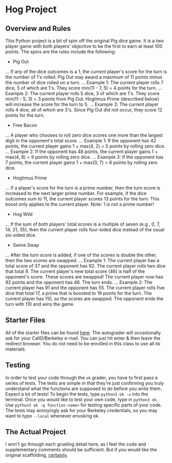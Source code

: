 # Hog Project

## Overview and Rules
This Python project is a bit of spin off the original Pig dice game. It is a two player game with both players' objective to be the first to earn at least 100 points. The spins are the rules include the following:
* Pig Out

 ... If any of the dice outcomes is a 1, the current player's score for the turn is the number of 1's rolled. Pig Out may award a maximum of 11 points minus the number of dice rolled on a turn.
 ... Example 1: The current player rolls 7 dice, 5 of which are 1's. They score min(11 - 7, 5) = 4 points for the turn.
 ... Example 2: The current player rolls 5 dice, 3 of which are 1's. They score min(11 - 5, 3) = 3 points from Pig Out. Hogtimus Prime (described below) will increase the score for the turn to 5.
 ... Example 3: The current player rolls 4 dice, all of which are 3's. Since Pig Out did not occur, they score 12 points for the turn.
 
* Free Bacon

 ... A player who chooses to roll zero dice scores one more than the largest digit in the opponent's total score.
 ... Example 1: If the opponent has 42 points, the current player gains 1 + max(4, 2) = 5 points by rolling zero dice.
 ... Example 2: If the opponent has 48 points, the current player gains 1 + max(4, 8) = 9 points by rolling zero dice.
 ... Example 3: If the opponent has 7 points, the current player gains 1 + max(0, 7) = 8 points by rolling zero dice.

* Hogtimus Prime

 ... If a player's score for the turn is a prime number, then the turn score is increased to the next larger prime number. For example, if the dice outcomes sum to 11, the current player scores 13 points for the turn. This boost only applies to the current player. Note: 1 is not a prime number!

* Hog Wild

 ... If the sum of both players' total scores is a multiple of seven (e.g., 0, 7, 14, 21, 35), then the current player rolls four-sided dice instead of the usual six-sided dice.

* Swine Swap

 ... After the turn score is added, if one of the scores is double the other, then the two scores are swapped.
 ... Example 1: The current player has a total score of 37 and the opponent has 92. The current player rolls two dice that total 9. The current player's new total score (46) is half of the opponent's score. These scores are swapped! The current player now has 92 points and the opponent has 46. The turn ends.
 ... Example 2: The current player has 91 and the opponent has 55. The current player rolls five dice that total 17, a prime that is boosted to 19 points for the turn. The current player has 110, so the scores are swapped. The opponent ends the turn with 110 and wins the game.

## Starter Files
All of the starter files can be found [here](http://inst.eecs.berkeley.edu/~cs61a/sp17/proj/hog/hog.zip "hog.zip"). The autograder will occasionally ask for your CalID/Berkeley e-mail. You can just hit enter & then leave the redirect browser. You do not need to be enrolled in this class to use all its materials.

## Testing
In order to test your code through the `ok` grader, you have to first pass a series of tests. The tests are simple in that they're just confirming you truly understand what the functions are supposed to do before you write them. Expect a lot of tests!
To begin the tests, type `python3 ok -u` into the terminal. Once you would like to test your own code, type in `python3 ok`. Use `python3 ok -q function-name>` for testing specific parts of your code. The tests may annoyingly ask for your Berkeley credentials, so you may want to type `--local` whenever envoking ok.

## The Actual Project
I won't go through each grueling detail here, as I feel the code and supplementary comments should be sufficient. But if you would like the original scaffolding, [certainly](http://inst.eecs.berkeley.edu/~cs61a/su17/proj/hog/ "enjoy!").
